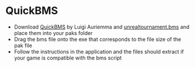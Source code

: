 # QuickBMS
- Download [QuickBMS](https://aluigi.altervista.org/papers/quickbms.zip) by Luigi Auriemma and [unrealtournament.bms](https://aluigi.altervista.org/bms/unreal_tournament_4.bms) and place them into your paks folder
- Drag the bms file onto the exe that corresponds to the file size of the pak file
- Follow the instructions in the application and the files should extract if your game is compatible with the bms script